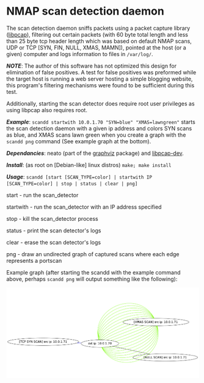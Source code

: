 NMAP scan detection daemon
=====================

The scan detection daemon sniffs packets using a packet capture library ([libpcap](http://www.tcpdump.org/)), filtering out certain packets (with 60 byte total length and less than 25 byte tcp header length which was based on default NMAP scans, UDP or TCP [SYN, FIN, NULL, XMAS, MAMN]), pointed at the host (or a given) computer and logs information to files in ```/var/log/```.

***NOTE***: The author of this software has not optimized this design for elimination of false positives. A test for false positives was preformed while the target host is running a web server hosting a simple blogging website, this program's filtering mechanisms were found to be sufficient during this test.

Additionally, starting the scan detector does require root user privileges as using libpcap also requires root.

***Example***: ```scandd startwith 10.0.1.70 "SYN=blue" "XMAS=lawngreen"``` starts the scan detection daemon with a given ip address and colors SYN scans as blue, and XMAS scans lawn green when you create a graph with the ```scandd png``` command (See example graph at the bottom).

***Dependancies***: neato (part of the [graphviz](https://packages.debian.org/wheezy/libgraphviz-dev) package) and [libpcap-dev](https://packages.debian.org/squeeze/libpcap-dev).

***Install***: (as root on [Debian-like] linux distros) ```make; make install```

***Usage***: ```scandd [start [SCAN_TYPE=color] | startwith IP [SCAN_TYPE=color] | stop | status | clear | png]```

start - run the scan_detector

startwith - run the scan_detector with an IP address specified

stop - kill the scan_detector process

status - print the scan detector's logs

clear - erase the scan detector's logs

png - draw an undirected graph of captured scans where each edge represents a portscan

Example graph (after starting the scandd with the example command above, perhaps ```scandd png``` will output something like the following):

![alt text](https://raw.githubusercontent.com/clampz/scan_detection_daemon/master/ex/example_scan_detect.png "Example NMAP Scan 1")

